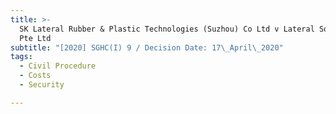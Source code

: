 ```yaml
---
title: >-
  SK Lateral Rubber & Plastic Technologies (Suzhou) Co Ltd v Lateral Solutions
  Pte Ltd
subtitle: "[2020] SGHC(I) 9 / Decision Date: 17\_April\_2020"
tags:
  - Civil Procedure
  - Costs
  - Security

---
```

